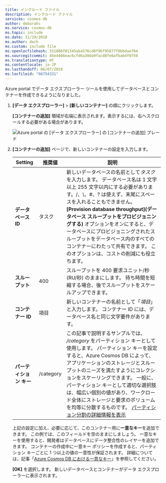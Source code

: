```yaml
---
title: インクルード ファイル
description: インクルード ファイル
services: cosmos-db
author: deborahc
ms.service: cosmos-db
ms.topic: include
ms.date: 11/19/2018
ms.author: dech
ms.custom: include file
ms.openlocfilehash: 331886f01345aba576cd8f96f95077f9bbdae704
ms.sourcegitcommit: 45e4466eac6cfd6a30da9facd8fe6afba64f6f50
ms.translationtype: HT
ms.contentlocale: ja-JP
ms.lasthandoff: 06/07/2019
ms.locfileid: "66754331"
---
```

Azure portal でデータ エクスプローラー ツールを使用してデータベースとコンテナーを作成できるようになりました。 

1. **[データ エクスプローラー]**  >  **[新しいコンテナー]** の順にクリックします。 
    
    **[コンテナーの追加]** 領域が右端に表示されます。表示するには、右へスクロールする必要がある場合があります。

    ![Azure portal の [データ エクスプローラー] の [コンテナーの追加] ブレード](./media/cosmos-db-create-collection/azure-cosmos-db-new-collection-preview.png)

2. **[コンテナーの追加]** ページで、新しいコンテナーの設定を入力します。

    |Setting|推奨値|説明
    |---|---|---|
    |**データベース ID**|タスク|新しいデータベースの名前として*タスク*を入力します。 データベース名は 1 文字以上 255 文字以内にする必要があります。/、\\、#、? は使えず、末尾にスペースを入れることもできません。 **[Provision database throughput]\(データベース スループットをプロビジョニングする\)** オプションをオンにすると、データベースにプロビジョニングされたスループットをデータベース内のすべてのコンテナーにわたって共有できます。 このオプションは、コストの削減にも役立ちます。 |
    |**スループット**|400|スループットを 400 要求ユニット/秒 (RU/秒) のままにします。 待ち時間を短縮する場合、後でスループットをスケールアップできます。| 
    |**コンテナー ID**|項目|新しいコンテナーの名前として「*項目*」と入力します。 コンテナー ID には、データベース名と同じ文字要件があります。|
    |**パーティション キー**| /category| この記事で説明するサンプルでは、 */category* をパーティション キーとして使用します。 パーティション キーを設定すると、Azure Cosmos DB によって、アプリケーションのストレージとスループットのニーズを満たすようにコレクションをスケーリングできます。 一般に、パーティション キーとして適切な選択肢は、幅広い個別の値があり、ワークロード全体にストレージと要求のボリュームを均等に分散するものです。 [パーティション分割の詳細情報を表示](../articles/cosmos-db/partitioning-overview.md)|
    
    上記の設定に加え、必要に応じて、このコンテナー用に**一意なキー**を追加できます。 この例では、このフィールドを空のままにしましょう。 一意なキーを使用すると、開発者はデータベースにデータ整合性のレイヤーを追加できます。 コンテナーの作成中に一意キー ポリシーを作成すると、パーティション キーごとに 1 つ以上の値の一意性が保証されます。 詳細については、記事「[Azure Cosmos DB における一意なキー](../articles/cosmos-db/unique-keys.md)」を参照してください。
    
    **[OK]** を選択します。 新しいデータベースとコンテナーがデータ エクスプローラーに表示されます。

